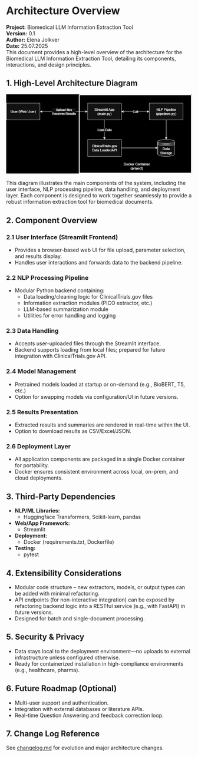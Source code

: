 # **Architecture Overview**

**Project:** Biomedical LLM Information Extraction Tool  
**Version:** 0.1  
**Author:** Elena Jolkver  
**Date:** 25.07.2025      
This document provides a high-level overview of the architecture for the Biomedical LLM Information Extraction Tool, detailing its components, interactions, and design principles. 



## **1. High-Level Architecture Diagram**

![Architecture Diagram](architecture_diagram.png)

This diagram illustrates the main components of the system, including the user interface, NLP processing pipeline, data handling, and deployment layer. Each component is designed to work together seamlessly to provide a robust information extraction tool for biomedical documents.

## **2. Component Overview**

### 2.1 User Interface (Streamlit Frontend)
- Provides a browser-based web UI for file upload, parameter selection, and results display.
- Handles user interactions and forwards data to the backend pipeline.

### 2.2 NLP Processing Pipeline
- Modular Python backend containing:
    - Data loading/cleaning logic for ClinicalTrials.gov files
    - Information extraction modules (PICO extractor, etc.)
    - LLM-based summarization module
    - Utilities for error handling and logging

### 2.3 Data Handling
- Accepts user-uploaded files through the Streamlit interface.
- Backend supports loading from local files; prepared for future integration with ClinicalTrials.gov API.

### 2.4 Model Management
- Pretrained models loaded at startup or on-demand (e.g., BioBERT, T5, etc.)
- Option for swapping models via configuration/UI in future versions.

### 2.5 Results Presentation
- Extracted results and summaries are rendered in real-time within the UI.
- Option to download results as CSV/Excel/JSON.

### 2.6 Deployment Layer
- All application components are packaged in a single Docker container for portability.
- Docker ensures consistent environment across local, on-prem, and cloud deployments.


## **3. Third-Party Dependencies**

- **NLP/ML Libraries:**  
  - Huggingface Transformers, Scikit-learn, pandas
- **Web/App Framework:**  
  - Streamlit
- **Deployment:**  
  - Docker (requirements.txt, Dockerfile)
- **Testing:**  
  - pytest


## **4. Extensibility Considerations**

- Modular code structure – new extractors, models, or output types can be added with minimal refactoring.
- API endpoints (for non-interactive integration) can be exposed by refactoring backend logic into a RESTful service (e.g., with FastAPI) in future versions.
- Designed for batch and single-document processing.



## **5. Security & Privacy**

- Data stays local to the deployment environment—no uploads to external infrastructure unless configured otherwise.
- Ready for containerized installation in high-compliance environments (e.g., healthcare, pharma).


## **6. Future Roadmap (Optional)**

- Multi-user support and authentication.
- Integration with external databases or literature APIs.
- Real-time Question Answering and feedback correction loop.



## **7. Change Log Reference**

See [changelog.md](changelog.md) for evolution and major architecture changes.

